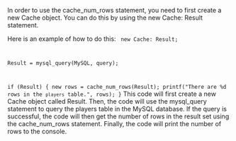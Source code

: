  In order to use the cache_num_rows statement, you need to first create a new Cache object. You can do this by using the new Cache: Result statement.

Here is an example of how to do this:
<code>
new Cache: Result;

Result = mysql_query(MySQL, query);

if (Result) {
  new rows = cache_num_rows(Result);
  printf("There are %d rows in the `players` table.", rows);
}</code>
This code will first create a new Cache object called Result. Then, the code will use the mysql_query statement to query the players table in the MySQL database. If the query is successful, the code will then get the number of rows in the result set using the cache_num_rows statement. Finally, the code will print the number of rows to the console.
